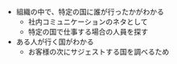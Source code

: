 - 組織の中で、特定の国に誰が行ったかがわかる
  - 社内コミュニケーションのネタとして
  - 特定の国で仕事する場合の人員を探す
- ある人が行く国がわかる
  - お客様の次にサジェストする国を調べるため
